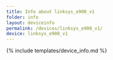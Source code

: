 ```yaml
---
title: Info about linksys_e900_v1
folder: info
layout: deviceinfo
permalink: /devices/linksys_e900_v1/
device: linksys_e900_v1
---
```

{% include templates/device_info.md %}
